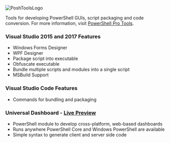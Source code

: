 ![PoshToolsLogo](https://poshtools.com/wp-content/uploads/2017/04/PoshToolsLogo-2.png)

Tools for developing PowerShell GUIs, script packaging and code conversion. For more information, visit [PowerShell Pro Tools](https://poshtools.com/powershell-pro-tools-for-visual-studio/). 

### Visual Studio 2015 and 2017 Features
- Windows Forms Designer 
- WPF Designer
- Package script into executable
- Obfuscate executable
- Bundle multiple scripts and modules into a single script
- MSBuild Support

### Visual Studio Code Features
- Commands for bundling and packaging

### Universal Dashboard - [Live Preview](http://universaldashboard.azurewebsites.net/)
- PowerShell module to develop cross-platform, web-based dashboards
- Runs anywhere PowerShell Core and Windows PowerShell are available 
- Simple syntax to generate client and server side code



